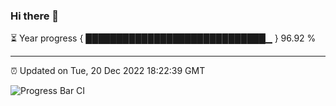 ### Hi there 👋

⏳ Year progress { █████████████████████████████▁ } 96.92 %

---

⏰ Updated on Tue, 20 Dec 2022 18:22:39 GMT

![Progress Bar CI](https://github.com/ZhaoGui/ZhaoGui/workflows/Progress%20Bar%20CI/badge.svg)
